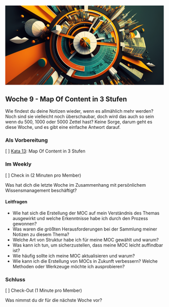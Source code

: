 ![Kompass](images/woche9.png)

## Woche 9 - Map Of Content in 3 Stufen

Wie findest du deine Notizen wieder, wenn es allmählich mehr werden? Noch sind sie vielleicht noch überschaubar, doch wird das auch so sein wenn du 500, 1000 oder 5000 Zettel hast? Keine Sorge, darum geht es diese Woche, und es gibt eine einfache Antwort darauf.

### Als Vorbereitung

[ ] [Kata 13](2-1-Kata-13.md): Map Of Content in 3 Stufen

### Im Weekly

[ ] Check in (2 Minuten pro Member)

Was hat dich die letzte Woche im Zusammenhang mit persönlichem Wissensmanagement beschäftigt?

#### Leitfragen

- Wie hat sich die Erstellung der MOC auf mein Verständnis des Themas ausgewirkt und welche Erkenntnisse habe ich durch den Prozess gewonnen?
- Was waren die größten Herausforderungen bei der Sammlung meiner Notizen zu diesem Thema?
- Welche Art von Struktur habe ich für meine MOC gewählt und warum?
- Was kann ich tun, um sicherzustellen, dass meine MOC leicht auffindbar ist?
- Wie häufig sollte ich meine MOC aktualisieren und warum?
- Wie kann ich die Erstellung von MOCs in Zukunft verbessern? Welche Methoden oder Werkzeuge möchte ich ausprobieren?

### Schluss

[ ] Check-Out (1 Minute pro Member)

Was nimmst du dir für die nächste Woche vor?

<script src="https://giscus.app/client.js"
        data-repo="cogneon/lernos-zettelkasten"
        data-repo-id="R_kgDOI5YY1w"
        data-category="Announcements"
        data-category-id="DIC_kwDOI5YY184CUTx3"
        data-mapping="pathname"
        data-strict="0"
        data-reactions-enabled="1"
        data-emit-metadata="0"
        data-input-position="bottom"
        data-theme="light"
        data-lang="de"
        crossorigin="anonymous"
        async>
</script>
